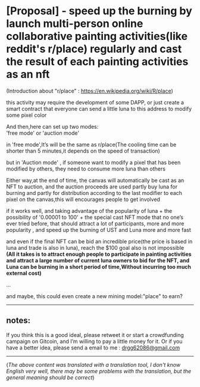 
# [Proposal] - speed up the burning by launch multi-person online collaborative painting activities(like reddit's r/place) regularly and cast the result of each painting activities as an nft

(Introduction about "r/place" : https://en.wikipedia.org/wiki/R/place)

this activity may require the development of some DAPP,
or just create a smart contract that everyone can send a little luna to this address to modify some pixel color

And then,here can set up two modes:  
'free mode' or 'auction mode'

in 'free mode',It’s will be the same as r/place(The cooling time can be shorter than 5 minutes,it depends on the speed of transaction)

but in 'Auction mode' , if someone want to modify a pixel that has been modified by others, they need to consume more luna than others

Either way,at the end of time, the canvas will automatically be cast as an NFT to auction, and the auction proceeds are used partly buy luna for burning and partly for distribution according to the last modifier to each pixel on the canvas,this will encourages people to get involved 

if it works well, and taking advantage of the popularity of luna + the possibility of '0.00001 to 100' + the special cast NFT mode that no one’s ever tried before, 
that should attract a lot of participants, more and more popularity , and speed up the burning of UST and Luna more and more fast

and even if the final NFT can be bid an incredible price(the price is based in luna and trade is also in luna),
reach the $100 goal also is not impossible
**(All it takes is to attract enough people to participate in painting activities and attract a large number of current luna owners to bid for the NFT, and Luna can be burning in a short period of time,Without incurring too much external cost)**

...  

and maybe, this could even create a new mining model:"place" to earn?

------------------------------------------------------------------------------------------------------------------------------------------

## notes:
 If you think this is a good ideal, please retweet it or start a crowdfunding campaign on Gitcoin, and I’m willing to pay a little money for it.
 Or if you have a better idea, please send a email to me :  drgg62086@gmail.com

------------------------------------------------------------------------------------------------------------------------------------------


(_The above content was translated with a translation tool, I don't know English very well, there may be some problems with the translation, but the general meaning should be correct_)
